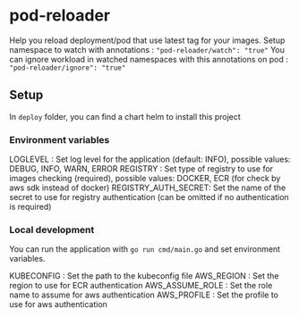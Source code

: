 # pod-reloader

Help you reload deployment/pod that use latest tag for your images.
Setup namespace to watch with annotations : `"pod-reloader/watch": "true"`
You can ignore workload in watched namespaces with this annotations on pod : `"pod-reloader/ignore": "true"`

## Setup

In `deploy` folder, you can find a chart helm to install this project

### Environment variables

LOGLEVEL : Set log level for the application (default: INFO), possible values: DEBUG, INFO, WARN, ERROR
REGISTRY : Set type of registry to use for images checking (required), possible values: DOCKER, ECR (for check by aws sdk instead of docker)
REGISTRY_AUTH_SECRET: Set the name of the secret to use for registry authentication (can be omitted if no authentication is required)

### Local development

You can run the application with `go run cmd/main.go` and set environment variables.

KUBECONFIG : Set the path to the kubeconfig file
AWS_REGION : Set the region to use for ECR authentication
AWS_ASSUME_ROLE : Set the role name to assume for aws authentication
AWS_PROFILE : Set the profile to use for aws authentication
